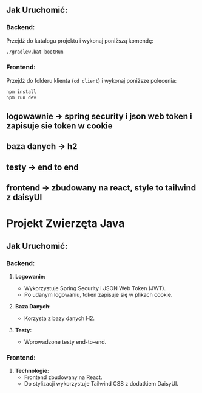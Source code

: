 ## Jak Uruchomić:

### Backend:

Przejdź do katalogu projektu i wykonaj poniższą komendę:

```bash
./gradlew.bat bootRun
```

### Frontend:

Przejdź do folderu klienta (```cd client```) i wykonaj poniższe polecenia:

```bash
npm install
npm run dev
```

## logowawnie -> spring security i json web token i zapisuje sie token w cookie

## baza danych -> h2

## testy -> end to end

## frontend -> zbudowany na react, style to tailwind z daisyUI


# Projekt Zwierzęta Java

## Jak Uruchomić:

### Backend:

1. **Logowanie:**
   - Wykorzystuje Spring Security i JSON Web Token (JWT).
   - Po udanym logowaniu, token zapisuje się w plikach cookie.

2. **Baza Danych:**
   - Korzysta z bazy danych H2.

3. **Testy:**
   - Wprowadzone testy end-to-end.

### Frontend:

1. **Technologie:**
   - Frontend zbudowany na React.
   - Do stylizacji wykorzystuje Tailwind CSS z dodatkiem DaisyUI.
